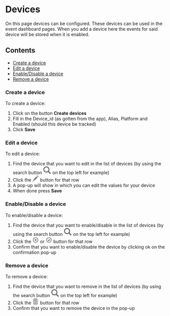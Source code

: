 # Devices
On this page devices can be configured. These devices can be used in the event dashboard pages. When you add a device here the events for said device will be stored when it is enabled.

## Contents
- [Create a device](#create-a-device)
- [Edit a device](#edit-a-device)
- [Enable/Disable a device](#enable-disable-a-device)
- [Remove a device](#remove-a-device)

### Create a device
To create a device:
1. Click on the button **Create devices**
2. Fill in the Device_id (as gotten from the app), Alias, Platform and Enabled (should this device be tracked)
3. Click **Save**

### Edit a device
To edit a device:
1. Find the device that you want to edit in the list of devices (by using the search button ![search](https://github.com/azerion/gamedock-sdk/raw/master/docs/console/_images/search.png) on the top left for example)
2. Click the ![pencil](https://github.com/azerion/gamedock-sdk/raw/master/docs/console/_images/pencil.png) button for that row
3. A pop-up will show in which you can edit the values for your device
4. When done press **Save**

### Enable/Disable a device
To enable/disable a device:
1. Find the device that you want to enable/disable in the list of devices (by using the search button ![search](https://github.com/azerion/gamedock-sdk/raw/master/docs/console/_images/search.png) on the top left for example)
2. Click the ![remove-circle](https://github.com/azerion/gamedock-sdk/raw/master/docs/console/_images/remove-circle.png) or ![ok-circle](https://github.com/azerion/gamedock-sdk/raw/master/docs/console/_images/ok-circle.png) button for that row
3. Confirm that you want to enable/disable the device by clicking ok on the confirmation pop-up

### Remove a device
To remove a device:
1. Find the device that you want to remove in the list of devices (by using the search button ![search](https://github.com/azerion/gamedock-sdk/raw/master/docs/console/_images/search.png) on the top left for example)
2. Click the ![trash](https://github.com/azerion/gamedock-sdk/raw/master/docs/console/_images/trash.png) button for that row
2. Confirm that you want to remove the device in the pop-up